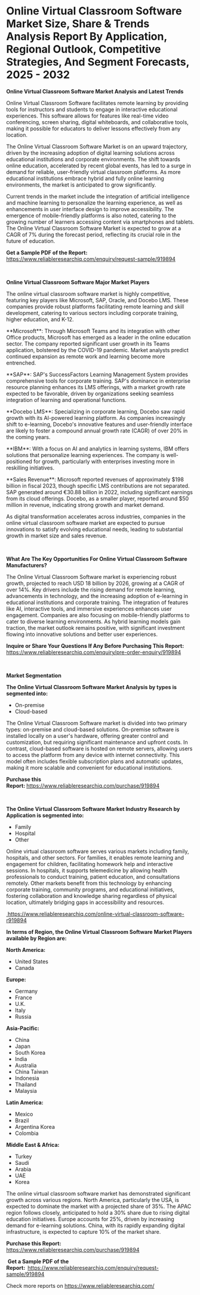 <p><h1>Online Virtual Classroom Software Market Size, Share & Trends Analysis Report By Application, Regional Outlook, Competitive Strategies, And Segment Forecasts, 2025 - 2032</h1></p><p><strong>Online Virtual Classroom Software Market Analysis and Latest Trends</strong></p>
<p><p>Online Virtual Classroom Software facilitates remote learning by providing tools for instructors and students to engage in interactive educational experiences. This software allows for features like real-time video conferencing, screen sharing, digital whiteboards, and collaborative tools, making it possible for educators to deliver lessons effectively from any location.</p><p>The Online Virtual Classroom Software Market is on an upward trajectory, driven by the increasing adoption of digital learning solutions across educational institutions and corporate environments. The shift towards online education, accelerated by recent global events, has led to a surge in demand for reliable, user-friendly virtual classroom platforms. As more educational institutions embrace hybrid and fully online learning environments, the market is anticipated to grow significantly.</p><p>Current trends in the market include the integration of artificial intelligence and machine learning to personalize the learning experience, as well as enhancements in user interface design to improve accessibility. The emergence of mobile-friendly platforms is also noted, catering to the growing number of learners accessing content via smartphones and tablets. The Online Virtual Classroom Software Market is expected to grow at a CAGR of 7% during the forecast period, reflecting its crucial role in the future of education.</p></p>
<p><strong>Get a Sample PDF of the Report:&nbsp;</strong> <a href="https://www.reliableresearchiq.com/enquiry/request-sample/919894?utm_campaign=2455&utm_medium=2&utm_source=Github&utm_content=ia&utm_term=06032025&utm_id=online-virtual-classroom-software">https://www.reliableresearchiq.com/enquiry/request-sample/919894</a></p>
<p>&nbsp;</p>
<p><strong>Online Virtual Classroom Software Major Market Players</strong></p>
<p><p>The online virtual classroom software market is highly competitive, featuring key players like Microsoft, SAP, Oracle, and Docebo LMS. These companies provide robust platforms facilitating remote learning and skill development, catering to various sectors including corporate training, higher education, and K-12.</p><p>**Microsoft**: Through Microsoft Teams and its integration with other Office products, Microsoft has emerged as a leader in the online education sector. The company reported significant user growth in its Teams application, bolstered by the COVID-19 pandemic. Market analysts predict continued expansion as remote work and learning become more entrenched.</p><p>**SAP**: SAP's SuccessFactors Learning Management System provides comprehensive tools for corporate training. SAP's dominance in enterprise resource planning enhances its LMS offerings, with a market growth rate expected to be favorable, driven by organizations seeking seamless integration of learning and operational functions.</p><p>**Docebo LMS**: Specializing in corporate learning, Docebo saw rapid growth with its AI-powered learning platform. As companies increasingly shift to e-learning, Docebo's innovative features and user-friendly interface are likely to foster a compound annual growth rate (CAGR) of over 20% in the coming years.</p><p>**IBM**: With a focus on AI and analytics in learning systems, IBM offers solutions that personalize learning experiences. The company is well-positioned for growth, particularly with enterprises investing more in reskilling initiatives.</p><p>**Sales Revenue**: Microsoft reported revenues of approximately $198 billion in fiscal 2023, though specific LMS contributions are not separated. SAP generated around €30.88 billion in 2022, including significant earnings from its cloud offerings. Docebo, as a smaller player, reported around $50 million in revenue, indicating strong growth and market demand.</p><p>As digital transformation accelerates across industries, companies in the online virtual classroom software market are expected to pursue innovations to satisfy evolving educational needs, leading to substantial growth in market size and sales revenue.</p></p>
<p>&nbsp;</p>
<p><strong>What Are The Key Opportunities For Online Virtual Classroom Software Manufacturers?</strong></p>
<p><p>The Online Virtual Classroom Software market is experiencing robust growth, projected to reach USD 18 billion by 2026, growing at a CAGR of over 14%. Key drivers include the rising demand for remote learning, advancements in technology, and the increasing adoption of e-learning in educational institutions and corporate training. The integration of features like AI, interactive tools, and immersive experiences enhances user engagement. Companies are also focusing on mobile-friendly platforms to cater to diverse learning environments. As hybrid learning models gain traction, the market outlook remains positive, with significant investment flowing into innovative solutions and better user experiences.</p></p>
<p><strong>Inquire or Share Your Questions If Any Before Purchasing This Report:</strong> <a href="https://www.reliableresearchiq.com/enquiry/pre-order-enquiry/919894?utm_campaign=2455&utm_medium=2&utm_source=Github&utm_content=ia&utm_term=06032025&utm_id=online-virtual-classroom-software">https://www.reliableresearchiq.com/enquiry/pre-order-enquiry/919894</a></p>
<p>&nbsp;</p>
<p><strong>Market Segmentation</strong></p>
<p><strong>The Online Virtual Classroom Software Market Analysis by types is segmented into:</strong></p>
<p><ul><li>On-premise</li><li>Cloud-based</li></ul></p>
<p><p>The Online Virtual Classroom Software market is divided into two primary types: on-premise and cloud-based solutions. On-premise software is installed locally on a user's hardware, offering greater control and customization, but requiring significant maintenance and upfront costs. In contrast, cloud-based software is hosted on remote servers, allowing users to access the platform from any device with internet connectivity. This model often includes flexible subscription plans and automatic updates, making it more scalable and convenient for educational institutions.</p></p>
<p><strong>Purchase this Report:&nbsp;</strong><a href="https://www.reliableresearchiq.com/purchase/919894?utm_campaign=2455&utm_medium=2&utm_source=Github&utm_content=ia&utm_term=06032025&utm_id=online-virtual-classroom-software">https://www.reliableresearchiq.com/purchase/919894</a></p>
<p>&nbsp;</p>
<p><strong>The Online Virtual Classroom Software Market Industry Research by Application is segmented into:</strong></p>
<p><ul><li>Family</li><li>Hospital</li><li>Other</li></ul></p>
<p><p>Online virtual classroom software serves various markets including family, hospitals, and other sectors. For families, it enables remote learning and engagement for children, facilitating homework help and interactive sessions. In hospitals, it supports telemedicine by allowing health professionals to conduct training, patient education, and consultations remotely. Other markets benefit from this technology by enhancing corporate training, community programs, and educational initiatives, fostering collaboration and knowledge sharing regardless of physical location, ultimately bridging gaps in accessibility and resources.</p></p>
<p><a href="https://www.reliableresearchiq.com/online-virtual-classroom-software-r919894?utm_campaign=2455&utm_medium=2&utm_source=Github&utm_content=ia&utm_term=06032025&utm_id=online-virtual-classroom-software">&nbsp;https://www.reliableresearchiq.com/online-virtual-classroom-software-r919894</a></p>
<p><strong>In terms of Region, the Online Virtual Classroom Software Market Players available by Region are:</strong></p>
<p>
    <p> <strong> North America: </strong>
        <ul>
            <li>United States</li>
            <li>Canada</li>
        </ul>
        </p> 
    <p> <strong> Europe: </strong>
        <ul>
            <li>Germany</li>
            <li>France</li>
            <li>U.K.</li>
            <li>Italy</li>
            <li>Russia</li>
        </ul>
        </p> 
    <p> <strong> Asia-Pacific: </strong>
        <ul>
            <li>China</li>
            <li>Japan</li>
            <li>South Korea</li>
            <li>India</li>
            <li>Australia</li>
            <li>China Taiwan</li>
            <li>Indonesia</li>
            <li>Thailand</li>
            <li>Malaysia</li>
        </ul>
        </p> 
    <p> <strong> Latin America: </strong>
        <ul>
            <li>Mexico</li>
            <li>Brazil</li>
            <li>Argentina Korea</li>
            <li>Colombia</li>
        </ul>
        </p> 
    <p> <strong> Middle East & Africa: </strong>
        <ul>
            <li>Turkey</li>
            <li>Saudi</li>
            <li>Arabia</li>
            <li>UAE</li>
            <li>Korea</li>
        </ul>
    </p>
    </p>
<p><p>The online virtual classroom software market has demonstrated significant growth across various regions. North America, particularly the USA, is expected to dominate the market with a projected share of 35%. The APAC region follows closely, anticipated to hold a 30% share due to rising digital education initiatives. Europe accounts for 25%, driven by increasing demand for e-learning solutions. China, with its rapidly expanding digital infrastructure, is expected to capture 10% of the market share.</p></p>
<p><strong>Purchase this Report: </strong><a href="https://www.reliableresearchiq.com/purchase/919894?utm_campaign=2455&utm_medium=2&utm_source=Github&utm_content=ia&utm_term=06032025&utm_id=online-virtual-classroom-software">https://www.reliableresearchiq.com/purchase/919894</a></p>
<p>&nbsp;<strong>Get a Sample PDF of the Report:&nbsp;&nbsp;</strong><a href="https://www.reliableresearchiq.com/enquiry/request-sample/919894?utm_campaign=2455&utm_medium=2&utm_source=Github&utm_content=ia&utm_term=06032025&utm_id=online-virtual-classroom-software">https://www.reliableresearchiq.com/enquiry/request-sample/919894</a></p>
<p><strong></strong></p>
<p>Check more reports on <a href="https://www.reliableresearchiq.com/?utm_campaign=2455&utm_medium=2&utm_source=Github&utm_content=ia&utm_term=06032025&utm_id=online-virtual-classroom-software">https://www.reliableresearchiq.com/</a></p>